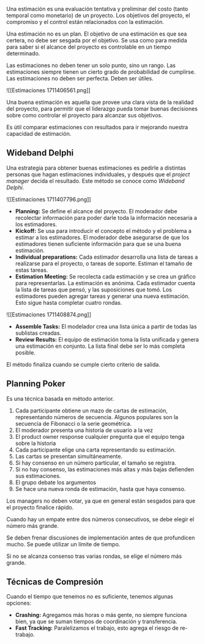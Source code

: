 Una estimación es una evaluación tentativa y preliminar del costo (tanto temporal como monetario) de un proyecto. Los objetivos del proyecto, el compromiso y el control están relacionados con la estimación.

Una estimación no es un plan. El objetivo de una estimación es que sea certera, no debe ser sesgada por el objetivo. Se usa como para medida para saber si el alcance del proyecto es controlable en un tiempo determinado.

Las estimaciones no deben tener un solo punto, sino un rango. Las estimaciones siempre tienen un cierto grado de probabilidad de cumplirse. Las estimaciones no deben ser perfecta. Deben ser útiles.

![[Estimaciones 1711406561.png]]

Una buena estimación es aquella que provee una clara vista de la realidad del proyecto, para permitir que el liderazgo pueda tomar buenas decisiones sobre como controlar el proyecto para alcanzar sus objetivos.

Es útil comparar estimaciones con resultados para ir mejorando nuestra capacidad de estimación.

## Wideband Delphi

Una estrategia para obtener buenas estimaciones es pedirle a distintas personas que hagan estimaciones individuales, y después que el *project manager* decida el resultado. Este método se conoce como *Wideband Delphi*.

![[Estimaciones 1711407796.png]]

- **Planning:** Se define el alcance del proyecto. El moderador debe recolectar información para poder darle toda la información necesaria a los estimadores.
- **Kickoff:** Se usa para introducir el concepto el método y el problema a estimar a los estimadores. El moderador debe asegurarse de que los estimadores tienen suficiente información para que se una buena estimación.
- **Individual preparations:** Cada estimador desarrolla una lista de tareas a realizarse para el proyecto, o tareas de soporte. Estiman el tamaño de estas tareas.
- **Estimation Meeting:** Se recolecta cada estimación y se crea un gráfico para representarlas. La estimación es anónima. Cada estimador cuenta la lista de tareas que pensó, y las suposiciones que tomó. Los estimadores pueden agregar tareas y generar una nueva estimación. Esto sigue hasta completar cuatro rondas.

![[Estimaciones 1711408874.png]]

- **Assemble Tasks:** El modelador crea una lista única a partir de todas las sublistas creadas.
- **Review Results:** El equipo de estimación toma la lista unificada y genera una estimación en conjunto. La lista final debe ser lo más completa posible.

El método finaliza cuando se cumple cierto criterio de salida.

## Planning Poker

Es una técnica basada en método anterior.

1. Cada participante obtiene un mazo de cartas de estimación, representando números de secuencia. Algunos populares son la secuencia de Fibonacci o la serie geométrica.
2. El moderador presenta una historia de usuario a la vez
3. El product owner response cualquier pregunta que el equipo tenga sobre la historia
4. Cada participante elige una carta representando su estimación.
5. Las cartas se presentan simultáneamente.
6. Si hay consenso en un número particular, el tamaño se registra.
7. Si no hay consenso, las estimaciones más altas y más bajas defienden sus estimaciones.
8. El grupo debate los argumentos
9. Se hace una nueva ronda de estimación, hasta que haya consenso.

Los managers no deben votar, ya que en general están sesgados para que el proyecto finalice rápido.

Cuando hay un empate entre dos números consecutivos, se debe elegir el número más grande.

Se deben frenar discusiones de implementación antes de que profundicen mucho. Se puede utilizar un límite de tiempo.

Si no se alcanza consenso tras varias rondas, se elige el número más grande.

## Técnicas de Compresión

Cuando el tiempo que tenemos no es suficiente, tenemos algunas opciones:

- **Crashing:** Agregamos más horas o más gente, no siempre funciona bien, ya que se suman tiempos de coordinación y transferencia.
- **Fast Tracking:** Paralelizamos el trabajo, esto agrega el riesgo de re-trabajo.
